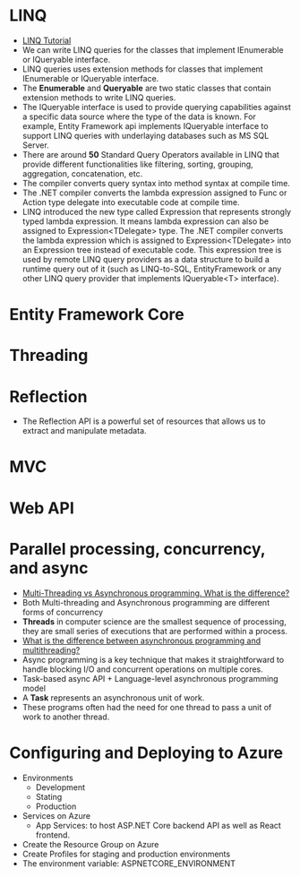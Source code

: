 # LINQ

- [LINQ Tutorial](https://www.tutorialsteacher.com/linq/linq-tutorials)
- We can write LINQ queries for the classes that implement IEnumerable<T> or IQueryable<T> interface.
- LINQ queries uses extension methods for classes that implement IEnumerable or IQueryable interface.
- The **Enumerable** and **Queryable** are two static classes that contain extension methods to write LINQ queries.
- The IQueryable<T> interface is used to provide querying capabilities against a specific data source where the type of the data is known. For example, Entity Framework api implements IQueryable<T> interface to support LINQ queries with underlaying databases such as MS SQL Server.
- There are around **50** Standard Query Operators available in LINQ that provide different functionalities like filtering, sorting, grouping, aggregation, concatenation, etc.
- The compiler converts query syntax into method syntax at compile time.
- The .NET compiler converts the lambda expression assigned to Func or Action type delegate into executable code at compile time.
- LINQ introduced the new type called Expression that represents strongly typed lambda expression. It means lambda expression can also be assigned to Expression\<TDelegate\> type. The .NET compiler converts the lambda expression which is assigned to Expression\<TDelegate\> into an Expression tree instead of executable code. This expression tree is used by remote LINQ query providers as a data structure to build a runtime query out of it (such as LINQ-to-SQL, EntityFramework or any other LINQ query provider that implements IQueryable\<T\> interface).

# Entity Framework Core

# Threading

# Reflection

- The Reflection API is a powerful set of resources that allows us to extract and manipulate metadata.

# MVC

# Web API

# Parallel processing, concurrency, and async

- [Multi-Threading vs Asynchronous programming. What is the difference?](https://medium.com/dev-genius/multi-threading-vs-asynchronous-programming-what-is-the-difference-3ebfe1179a5)
- Both Multi-threading and Asynchronous programming are different forms of concurrency
- **Threads** in computer science are the smallest sequence of processing, they are small series of executions that are performed within a process.
- [What is the difference between asynchronous programming and multithreading?](https://stackoverflow.com/questions/34680985/what-is-the-difference-between-asynchronous-programming-and-multithreading)
- Async programming is a key technique that makes it straightforward to handle blocking I/O and concurrent operations on multiple cores.
- Task-based async API + Language-level asynchronous programming model
- A **Task** represents an asynchronous unit of work.
- These programs often had the need for one thread to pass a unit of work to another thread.

# Configuring and Deploying to Azure

- Environments
  - Development
  - Stating
  - Production
- Services on Azure
  - App Services: to host ASP.NET Core backend API as well as React frontend.
- Create the Resource Group on Azure
- Create Profiles for staging and production environments
- The environment variable: ASPNETCORE_ENVIRONMENT
